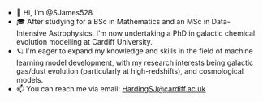 - 👋 Hi, I’m @SJames528
- 🎓 After studying for a BSc in Mathematics and an MSc in Data-Intensive Astrophysics, I'm now undertaking a PhD in galactic chemical evolution modelling at Cardiff University.
- 🪐 I'm eager to expand my knowledge and skills in the field of machine learning model development, with my research interests being galactic gas/dust evolution (particularly at high-redshifts), and cosmological models.
- 📫 You can reach me via email: HardingSJ@cardiff.ac.uk
